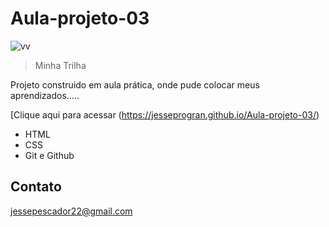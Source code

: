 # Aula-projeto-03
![vv](https://user-images.githubusercontent.com/113396724/195460906-c91768b2-fefc-4cdb-a4d0-cc45fc7b5204.jpeg)

> Minha Trilha

Projeto construido
em aula prática, onde pude colocar 
meus aprendizados.....



[Clique aqui para acessar (https://jesseprogran.github.io/Aula-projeto-03/)

- HTML
 - CSS
 - Git e Github

 ## Contato

 jessepescador22@gmail.com
